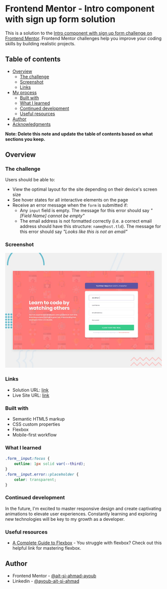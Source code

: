 # Frontend Mentor - Intro component with sign up form solution

This is a solution to the [Intro component with sign up form challenge on Frontend Mentor](https://www.frontendmentor.io/challenges/intro-component-with-signup-form-5cf91bd49edda32581d28fd1). Frontend Mentor challenges help you improve your coding skills by building realistic projects. 

## Table of contents

- [Overview](#overview)
  - [The challenge](#the-challenge)
  - [Screenshot](#screenshot)
  - [Links](#links)
- [My process](#my-process)
  - [Built with](#built-with)
  - [What I learned](#what-i-learned)
  - [Continued development](#continued-development)
  - [Useful resources](#useful-resources)
- [Author](#author)
- [Acknowledgments](#acknowledgments)

**Note: Delete this note and update the table of contents based on what sections you keep.**

## Overview

### The challenge

Users should be able to:

- View the optimal layout for the site depending on their device's screen size
- See hover states for all interactive elements on the page
- Receive an error message when the `form` is submitted if:
  - Any `input` field is empty. The message for this error should say *"[Field Name] cannot be empty"*
  - The email address is not formatted correctly (i.e. a correct email address should have this structure: `name@host.tld`). The message for this error should say *"Looks like this is not an email"*

### Screenshot

![](./design/desktop-preview.jpg)


### Links

- Solution URL: [link](https://www.frontendmentor.io/solutions/intro-component-with-signup-form-feQk_FkRlZ)
- Live Site URL: [link](https://mysignupformcomponent.netlify.app/)


### Built with

- Semantic HTML5 markup
- CSS custom properties
- Flexbox
- Mobile-first workflow

### What I learned

```css
.form__input:focus {
    outline: 1px solid var(--third);
}
.form__input.error::placeholder {
    color: transparent;
}
```

### Continued development

In the future, I'm excited to master responsive design and create captivating animations to elevate user experiences. Constantly learning and exploring new technologies will be key to my growth as a developer. 

### Useful resources

- [A Complete Guide to Flexbox](https://css-tricks.com/snippets/css/a-guide-to-flexbox/) - You struggle with flexbox? Check out this helpful link for mastering flexbox.


## Author

- Frontend Mentor - [@ait-si-ahmad-ayoub](https://www.frontendmentor.io/profile/ait-si-ahmad-ayoub)
- Linkedin - [@ayoub-ait-si-ahmad](https://www.linkedin.com/in/ayoub-ait-si-ahmad/)
